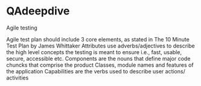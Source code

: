 # QAdeepdive

Agile testing

Agile test plan should include 3 core elements, as stated in The 10 Minute Test Plan by James Whittaker
Attributes use adverbs/adjectives to describe the high level concepts the testing is meant to ensure i.e., fast, usable, secure, accessible etc. 
Components are the nouns that define major code chuncks that comprise the product Classes, module names and features of the application 
Capabilities are the verbs used to describe user actions/ activities

